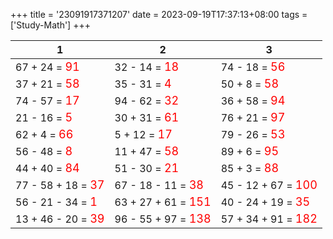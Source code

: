+++ 
title = '23091917371207' 
date = 2023-09-19T17:37:13+08:00 
tags = ['Study-Math'] 
+++ 

1 | 2 | 3 
-- | -- | -- 
67 + 24 = <font color=red size=4>91</font> | 32 - 14 = <font color=red size=4>18</font> | 74 - 18 = <font color=red size=4>56</font> 
37 + 21 = <font color=red size=4>58</font> | 35 - 31 = <font color=red size=4>4</font> | 50 + 8 = <font color=red size=4>58</font> 
74 - 57 = <font color=red size=4>17</font> | 94 - 62 = <font color=red size=4>32</font> | 36 + 58 = <font color=red size=4>94</font> 
21 - 16 = <font color=red size=4>5</font> | 30 + 31 = <font color=red size=4>61</font> | 76 + 21 = <font color=red size=4>97</font> 
62 + 4 = <font color=red size=4>66</font> | 5 + 12 = <font color=red size=4>17</font> | 79 - 26 = <font color=red size=4>53</font> 
56 - 48 = <font color=red size=4>8</font> | 11 + 47 = <font color=red size=4>58</font> | 89 + 6 = <font color=red size=4>95</font> 
44 + 40 = <font color=red size=4>84</font> | 51 - 30 = <font color=red size=4>21</font> | 85 + 3 = <font color=red size=4>88</font> 
77 - 58 + 18 = <font color=red size=4>37</font> | 67 - 18 - 11 = <font color=red size=4>38</font> | 45 - 12 + 67 = <font color=red size=4>100</font> 
56 - 21 - 34 = <font color=red size=4>1</font> | 63 + 27 + 61 = <font color=red size=4>151</font> | 40 - 24 + 19 = <font color=red size=4>35</font> 
13 + 46 - 20 = <font color=red size=4>39</font> | 96 - 55 + 97 = <font color=red size=4>138</font> | 57 + 34 + 91 = <font color=red size=4>182</font> 


